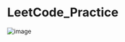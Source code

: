 # LeetCode_Practice
![image](https://github.com/AYUSHSURYAVANSHI/LeetCode_Practice/assets/113771722/c0c79543-21cd-4068-83bf-69fc7d509242)

